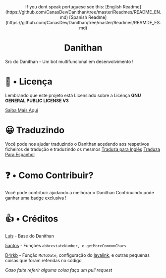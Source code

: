 <div align="center">
If you dont speak portuguese see this:
[English Readme](https://github.com/CanasDev/Danithan/tree/master/Readmes/README_EN.md)
[Spanish Readme](https://github.com/CanasDev/Danithan/tree/master/Readmes/REAMDE_ES.md)

<h1>Danithan</h1>
</div>
Src do Danithan - Um bot multifuncional em desenvolvimento ! 

# 🍕 • Licença
Lembrando que este projeto está Licensiado sobre a Licença **GNU GENERAL PUBLIC LICENSE V3**

[Saiba Mais Aqui](https://github.com/Danithan/DanithanBot/blob/master/LICENSE)  

# 😀 Traduzindo 
Você pode nos ajudar traduzindo o Danithan acedendo aos respetivos ficheiros de tradução e traduzindo os mesmos 
[Traduza para Inglês](https://github.com/CanasDev/Danithan/tree/master/src/lang/en)
[Traduza Para Espanhol](https://github.com/CanasDev/Danithan/tree/master/src/lang/es)

# ❓ • Como Contribuir?
Você pode contribuir ajudando a melhorar o Danithan
Contrinuindo pode ganhar uma badge exclusiva !


# 👍 • Créditos 
[Luís](https://github.com/MrSannyY) - Base do Danithan

[5antos](https://github.com/5antos) - Funções `abbreviateNumber, e getMoreCommonChars`

[D4rkb](https://github.com/davidffa) - Função `MsToDate`, configuração do [lavalink](https://www.notion.so/Heroku-Lavalink-35a42e309e84419b9958f77bd9e7359f), e outras pequenas coisas que foram referidas no código

_Caso falte referir alguma coisa faça um pull request_
